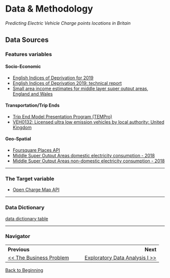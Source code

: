 # Data & Methodology

###### Predicting Electric Vehicle Charge points locations in Britain



## Data Sources

### Features variables

#### Socio-Economic

- [English Indices of Deprivation for 2019](https://www.gov.uk/government/uploads/system/uploads/attachment_data/file/845345/File_7_-_All_IoD2019_Scores__Ranks__Deciles_and_Population_Denominators_3.csv/preview)
- [English Indices of Deprivation 2019: technical report](https://assets.publishing.service.gov.uk/government/uploads/system/uploads/attachment_data/file/833951/IoD2019_Technical_Report.pdf )
- [Small area income estimates for middle layer super output areas, England and Wales](https://www.ons.gov.uk/file?uri=%2femploymentandlabourmarket%2fpeopleinwork%2fearningsandworkinghours%2fdatasets%2fsmallareaincomeestimatesformiddlelayersuperoutputareasenglandandwales%2ffinancialyearending2016/1smallareaincomeestimatesdata.xls)

#### Transportation/Trip Ends

- [Trip End Model Presentation Program (TEMPro)](https://www.gov.uk/government/publications/tempro-downloads)
-  [VEH0132: Licensed ultra low emission vehicles by local authority: United Kingdom](https://assets.publishing.service.gov.uk/government/uploads/system/uploads/attachment_data/file/853463/veh0132.ods)

#### Geo-Spatial

- [Foursquare Places API](https://developer.foursquare.com/places)
- [Middle Super Output Areas domestic electricity consumption - 2018](https://www.gov.uk/government/uploads/system/uploads/attachment_data/file/853708/MSOA_domestic_2018.csv/preview)
- [Middle Super Output Areas non-domestic electricity consumption - 2018](https://www.gov.uk/government/uploads/system/uploads/attachment_data/file/853710/MSOA_non_domestic_electricity_2018.csv/preview)

____

### The Target variable

- [Open Charge Map API](https://openchargemap.org/site/develop/api#intro)

____

### Data Dictionary

[data dictionary table](data_dictionary.md)

____

### Navigator

<table>
    <th align='left'>Previous</th>
    <th align='right'>Next</th>
    <tr>
    	<td align='left' width="50%"><a href="business_problem.md#the-business-problem"><< The Business Problem</a>	</td>
    	<td align='right' width="50%"><a href="eda1.md#exploratory-data-analysis-eda---target-variable">Exploratory Data Analysis I >></a></td>
    </tr>
</table>

[Back to Beginning](https://github.com/cdenbowjr/ev_chargepoint_prediction#predicting-electric-vehicle-charge-points-locations-in-britain)